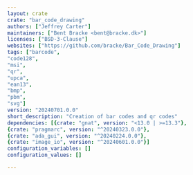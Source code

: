 ```yaml
---
layout: crate
crate: "bar_code_drawing"
authors: ["Jeffrey Carter"]
maintainers: ["Bent Bracke <bent@bracke.dk>"]
licenses: ["BSD-3-Clause"]
websites: ["https://github.com/bracke/Bar_Code_Drawing"]
tags: ["barcode",
"code128",
"msi",
"qr",
"upca",
"ean13",
"bmp",
"pbm",
"svg"]
version: "20240701.0.0"
short_description: "Creation of bar codes and qr codes"
dependencies: [{crate: "gnat", version: "<13.0 | >=13.3"},
{crate: "pragmarc", version: "^20240323.0.0"},
{crate: "ada_gui", version: "^20240224.0.0"},
{crate: "image_io", version: "^20240601.0.0"}]
configuration_variables: []
configuration_values: []

---
```




